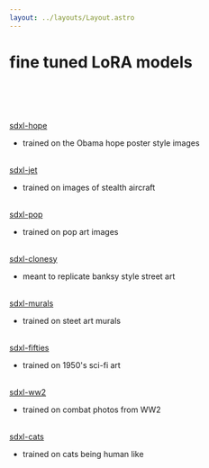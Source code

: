 ```yaml
---
layout: ../layouts/Layout.astro
---
```

<!-- Markdown Preview - https://dillinger.io/ -->

# fine tuned LoRA models<br><br><br>


[sdxl-hope](https://replicate.com/hunterkamerman/sdxl-hope)
- trained on the Obama hope poster style images<br><br>


[sdxl-jet](https://replicate.com/hunterkamerman/sdxl-jet)
- trained on images of stealth aircraft<br><br>


[sdxl-pop](https://replicate.com/hunterkamerman/sdxl-pop)
- trained on pop art images <br><br>


[sdxl-clonesy](https://replicate.com/hunterkamerman/sdxl-clonesy)
-  meant to replicate banksy style street art<br><br>


[sdxl-murals](https://replicate.com/hunterkamerman/sdxl-murals)
-  trained on steet art murals<br><br>

[sdxl-fifties](https://replicate.com/hunterkamerman/sdxl-fifties)
- trained on 1950's sci-fi art<br><br>


[sdxl-ww2](https://replicate.com/hunterkamerman/sdxl-ww2)
- trained on combat photos from WW2<br><br>


[sdxl-cats](https://replicate.com/hunterkamerman/sdxl-cats)
- trained on cats being human like <br><br>